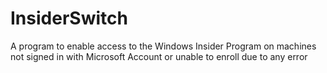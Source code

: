 # InsiderSwitch
A program to enable access to the Windows Insider Program on machines not signed in with Microsoft Account or unable to enroll due to any error
